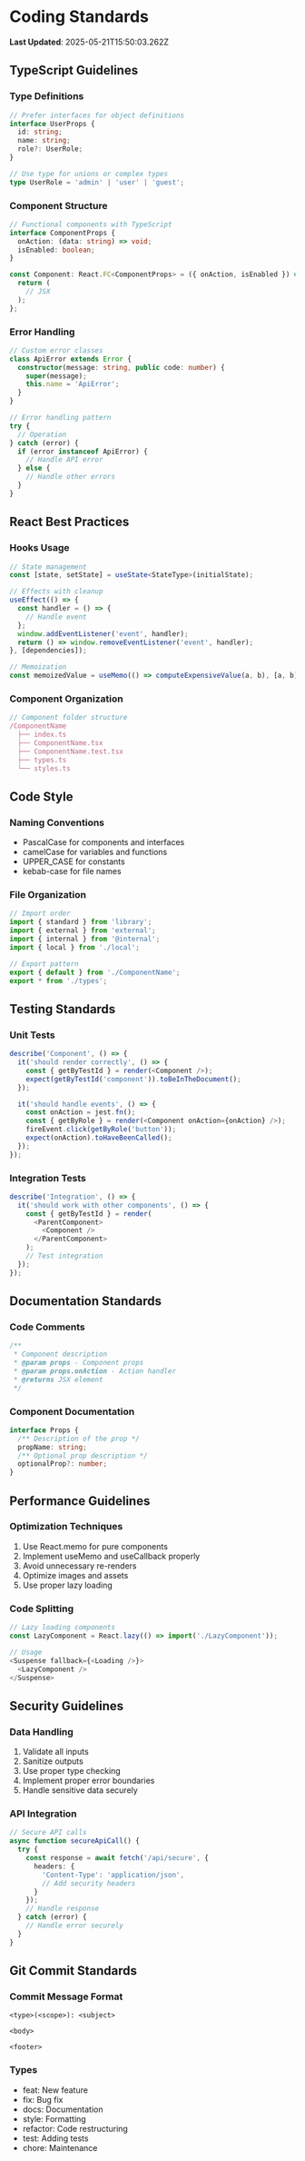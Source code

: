 # Coding Standards

**Last Updated**: 2025-05-21T15:50:03.262Z

## TypeScript Guidelines

### Type Definitions
```typescript
// Prefer interfaces for object definitions
interface UserProps {
  id: string;
  name: string;
  role?: UserRole;
}

// Use type for unions or complex types
type UserRole = 'admin' | 'user' | 'guest';
```

### Component Structure
```typescript
// Functional components with TypeScript
interface ComponentProps {
  onAction: (data: string) => void;
  isEnabled: boolean;
}

const Component: React.FC<ComponentProps> = ({ onAction, isEnabled }) => {
  return (
    // JSX
  );
};
```

### Error Handling
```typescript
// Custom error classes
class ApiError extends Error {
  constructor(message: string, public code: number) {
    super(message);
    this.name = 'ApiError';
  }
}

// Error handling pattern
try {
  // Operation
} catch (error) {
  if (error instanceof ApiError) {
    // Handle API error
  } else {
    // Handle other errors
  }
}
```

## React Best Practices

### Hooks Usage
```typescript
// State management
const [state, setState] = useState<StateType>(initialState);

// Effects with cleanup
useEffect(() => {
  const handler = () => {
    // Handle event
  };
  window.addEventListener('event', handler);
  return () => window.removeEventListener('event', handler);
}, [dependencies]);

// Memoization
const memoizedValue = useMemo(() => computeExpensiveValue(a, b), [a, b]);
```

### Component Organization
```typescript
// Component folder structure
/ComponentName
  ├── index.ts
  ├── ComponentName.tsx
  ├── ComponentName.test.tsx
  ├── types.ts
  └── styles.ts
```

## Code Style

### Naming Conventions
- PascalCase for components and interfaces
- camelCase for variables and functions
- UPPER_CASE for constants
- kebab-case for file names

### File Organization
```typescript
// Import order
import { standard } from 'library';
import { external } from 'external';
import { internal } from '@internal';
import { local } from './local';

// Export pattern
export { default } from './ComponentName';
export * from './types';
```

## Testing Standards

### Unit Tests
```typescript
describe('Component', () => {
  it('should render correctly', () => {
    const { getByTestId } = render(<Component />);
    expect(getByTestId('component')).toBeInTheDocument();
  });

  it('should handle events', () => {
    const onAction = jest.fn();
    const { getByRole } = render(<Component onAction={onAction} />);
    fireEvent.click(getByRole('button'));
    expect(onAction).toHaveBeenCalled();
  });
});
```

### Integration Tests
```typescript
describe('Integration', () => {
  it('should work with other components', () => {
    const { getByTestId } = render(
      <ParentComponent>
        <Component />
      </ParentComponent>
    );
    // Test integration
  });
});
```

## Documentation Standards

### Code Comments
```typescript
/**
 * Component description
 * @param props - Component props
 * @param props.onAction - Action handler
 * @returns JSX element
 */
```

### Component Documentation
```typescript
interface Props {
  /** Description of the prop */
  propName: string;
  /** Optional prop description */
  optionalProp?: number;
}
```

## Performance Guidelines

### Optimization Techniques
1. Use React.memo for pure components
2. Implement useMemo and useCallback properly
3. Avoid unnecessary re-renders
4. Optimize images and assets
5. Use proper lazy loading

### Code Splitting
```typescript
// Lazy loading components
const LazyComponent = React.lazy(() => import('./LazyComponent'));

// Usage
<Suspense fallback={<Loading />}>
  <LazyComponent />
</Suspense>
```

## Security Guidelines

### Data Handling
1. Validate all inputs
2. Sanitize outputs
3. Use proper type checking
4. Implement proper error boundaries
5. Handle sensitive data securely

### API Integration
```typescript
// Secure API calls
async function secureApiCall() {
  try {
    const response = await fetch('/api/secure', {
      headers: {
        'Content-Type': 'application/json',
        // Add security headers
      }
    });
    // Handle response
  } catch (error) {
    // Handle error securely
  }
}
```

## Git Commit Standards

### Commit Message Format
```
<type>(<scope>): <subject>

<body>

<footer>
```

### Types
- feat: New feature
- fix: Bug fix
- docs: Documentation
- style: Formatting
- refactor: Code restructuring
- test: Adding tests
- chore: Maintenance


